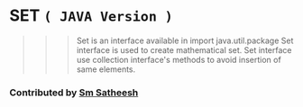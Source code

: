# SET `( JAVA Version )`

>>> Set is an interface available in import java.util.package
>>> Set interface is used to create mathematical set.
>>> Set interface use collection interface's methods to avoid insertion of same elements.

### Contributed by [Sm Satheesh](https://github.com/smsatheesh)